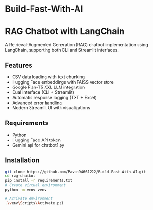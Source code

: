 # Build-Fast-With-AI
# RAG Chatbot with LangChain

A Retrieval-Augmented Generation (RAG) chatbot implementation using LangChain, supporting both CLI and Streamlit interfaces.

## Features
- CSV data loading with text chunking
- Hugging Face embeddings with FAISS vector store
- Google Flan-T5 XXL LLM integration
- Dual interface (CLI + Streamlit)
- Automatic response logging (TXT + Excel)
- Advanced error handling
- Modern Streamlit UI with visualizations

## Requirements
- Python 
- Hugging Face API token
- Gemini api for chatbot1.py

## Installation
```bash
git clone https://github.com/Pavan94661222/Build-Fast-With-AI.git
cd rag-chatbot
pip install -r requirements.txt
# Create virtual environment
python -m venv venv

# Activate environment
.\venv\Scripts\Activate.ps1
